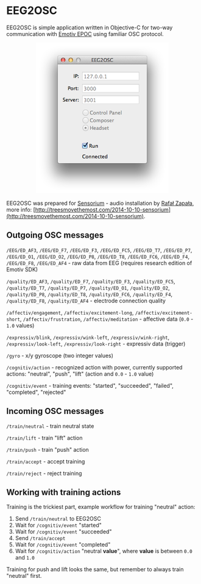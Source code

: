 # EEG2OSC

EEG2OSC is simple application written in Objective-C for two-way communication with [Emotiv EPOC](http://emotiv.com/epoc/) using familiar OSC protocol.

<p align="center"><img src="assets/screenshot.png" alt="EEG2OSC screenshot" style="max-width:100%;"></p>

EEG2OSC was prepared for [Sensorium](http://sensorium.com.pl) - audio installation by [Rafał Zapała](http://www.zapala.com.pl), more info: [http://treesmovethemost.com/2014-10-10-sensorium](http://treesmovethemost.com/2014-10-10-sensorium).

## Outgoing OSC messages

`/EEG/ED_AF3`, `/EEG/ED_F7`, `/EEG/ED_F3`, `/EEG/ED_FC5`, `/EEG/ED_T7`, `/EEG/ED_P7`, `/EEG/ED_O1`, `/EEG/ED_O2`, `/EEG/ED_P8`, `/EEG/ED_T8`, `/EEG/ED_FC6`, `/EEG/ED_F4`, `/EEG/ED_F8`, `/EEG/ED_AF4` - raw data from EEG (requires research edition of Emotiv SDK)

`/quality/ED_AF3`, `/quality/ED_F7`, `/quality/ED_F3`, `/quality/ED_FC5`, `/quality/ED_T7`, `/quality/ED_P7`, `/quality/ED_O1`, `/quality/ED_O2`, `/quality/ED_P8`, `/quality/ED_T8`, `/quality/ED_FC6`, `/quality/ED_F4`, `/quality/ED_F8`, `/quality/ED_AF4` - electrode connection quality

`/affectiv/engagement`, `/affectiv/excitement-long`, `/affectiv/excitement-short`, `/affectiv/frustration`, `/affectiv/meditation` - affective data (`0.0` - `1.0` values)

`/expressiv/blink`, `/expressiv/wink-left`, `/expressiv/wink-right`, `/expressiv/look-left`, `/expressiv/look-right` - expressiv data (trigger)

`/gyro` - x/y gyroscope (two integer values)

`/cognitiv/action` - recognized action with power, currently supported actions: "neutral", "push", "lift" (action and `0.0` - `1.0` value)

`/cognitiv/event` - training events: "started", "succeeded", "failed", "completed", "rejected"

## Incoming OSC messages

`/train/neutral` - train neutral state

`/train/lift` - train "lift" action

`/train/push` - train "push" action

`/train/accept` - accept training

`/train/reject` - reject training

## Working with training actions

Training is the trickiest part, example workflow for training "neutral" action:

1. Send `/train/neutral` to EEG2OSC
2. Wait for `/cognitiv/event` "started"
3. Wait for `/cognitiv/event` "succeeded"
4. Send `/train/accept`
5. Wait for `/cognitiv/event` "completed"
6. Wait for `/cognitiv/action` "neutral **value**", where **value** is between `0.0` and `1.0`

Training for push and lift looks the same, but remember to always train "neutral" first.

